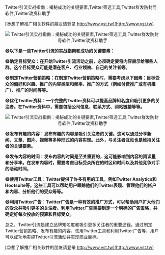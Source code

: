 Twitter引流实战指南：揭秘成功的关键要素,Twitter筛选工具,Twitter群发防封号软件,Twitter改资料助手

[😍想了解推广相关软件的朋友请登录 http://www.vst.tw](http://www.vst.tw)

 <center><img src="https://vst.tw/MP4/tuiguang/png/3.png" alt="Twitter引流实战指南：揭秘成功的关键要素,Twitter筛选工具,Twitter群发防封号软件,Twitter改资料助手"></center>

**😄以下是一些Twitter引流的实战指南和成功的关键要素：**

**😄确定目标受众：在开始Twitter引流活动之前，必须确定要将内容展示给哪些人群。这个目标受众可能是潜在客户、行业领袖、自己的关注者等。**

**😄制定Twitter营销策略：在制定Twitter营销策略时，需要考虑以下因素：目标受众的偏好和兴趣、推广的内容类型和频率、推广的方式（例如付费推广或有机推广）、推广的时间等等。**

**😄优化Twitter资料：一个完整的Twitter资料可以提高品牌知名度和吸引更多的关注者。在Twitter资料中，需要包括公司信息、联系方式、网站链接等等。**

 <center><img src="https://vst.tw/MP4/tuiguang/png/0.png" alt="Twitter引流实战指南：揭秘成功的关键要素,Twitter筛选工具,Twitter群发防封号软件,Twitter改资料助手"></center>

**😄发布有趣的内容：发布有趣的内容是吸引关注者的关键。这可以通过分享新闻、文章、图片、视频等多种形式的内容实现。此外，与关注者互动也是维持关注者的关键要素。**

**😄发布内容的时间：发布内容的时间是至关重要的，这可能影响到内容的阅读量和分享率。在发布内容时，需要考虑目标受众所在的时区和时间以及其他竞争对手的活动时间。**

**😄使用Twitter工具：Twitter提供了许多有用的工具，例如Twitter Analytics和Hootsuite等。这些工具可以帮助用户跟踪他们的Twitter表现、管理他们的帐户和内容、分析他们的受众等等。**

**😄利用Twitter广告：Twitter广告是一种有效的推广方式，可以帮助用户扩大他们的受众并吸引更多的关注者。利用Twitter广告需要制定一个明确的广告策略，并确定好每次投放的预算和目标受众。**

总之，Twitter引流是建立品牌知名度和吸引更多关注者的重要途径。通过制定Twitter营销策略、发布有趣的内容、使用Twitter工具和利用Twitter广告等，用户可以成功地实施Twitter引流活动并实现商业目标。

[😍想了解推广相关软件的朋友请登录 http://www.vst.tw](http://www.vst.tw)



